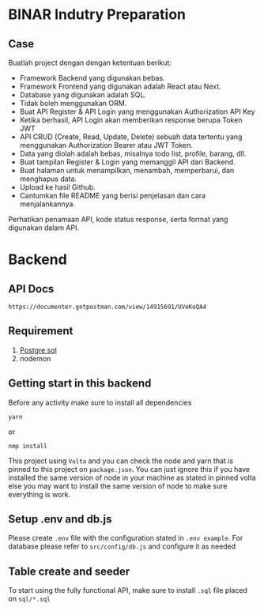 # BINAR Indutry Preparation

## Case

Buatlah project dengan dengan ketentuan berikut:

- Framework Backend yang digunakan bebas.
- Framework Frontend yang digunakan adalah React atau Next.
- Database yang digunakan adalah SQL.
- Tidak boleh menggunakan ORM.
- Buat API Register & API Login yang menggunakan Authorization API Key
- Ketika berhasil, API Login akan memberikan response berupa Token JWT
- API CRUD (Create, Read, Update, Delete) sebuah data tertentu yang
  menggunakan Authorization Bearer atau JWT Token.
- Data yang diolah adalah bebas, misalnya todo list, profile, barang, dll.
- Buat tampilan Register & Login yang memanggil API dari Backend.
- Buat halaman untuk menampilkan, menambah, memperbarui, dan menghapus data.
- Upload ke hasil Github.
- Cantumkan file README yang berisi penjelasan dan cara menjalankannya.

Perhatikan penamaan API, kode status response, serta format yang digunakan
dalam API.

# Backend

## API Docs

```
https://documenter.getpostman.com/view/14915691/UVeKoQA4
```

## Requirement

1. [Postgre sql](www.google.com)
2. nodemon

## Getting start in this backend

Before any activity make sure to install all dependencies

```
yarn
```

or

```
nmp install
```

This project using `Volta` and you can check the node and yarn that is pinned to this project on `package.json`. You can just ignore this if you have installed the same version of node in your machine as stated in pinned volta else you may want to install the same version of node to make sure everything is work.

## Setup .env and db.js

Please create `.env` file with the configuration stated in `.env example`. For database please refer to `src/config/db.js` and configure it as needed

## Table create and seeder

To start using the fully functional API, make sure to install `.sql` file placed on `sql/*.sql`
